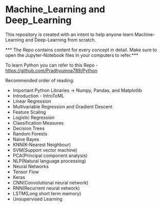 # Machine_Learning and Deep_Learning
This repository is created with an intent to help anyone learn Machine-Learning and Deep-Learning from scratch.

*** The Repo contains content for every concept in detail. Make sure to open the Jupyter-Notebook files in your computers to refer.***

To learn Python you can refer to this Repo - https://github.com/Pradhyumna789/Python

Recommended order of reading:
- Important Python Libraries -> Numpy, Pandas, and Matplotlib
- Introduction - IntroToML
- Linear Regression
- Multivariable Regression and Gradient Descent
- Feature Scaling
- Logistic Regression
- Classification Measures
- Decision Trees
- Random Forests
- Naive Bayes
- KNN(K-Nearest Neighbour)
- SVM(Support vector machine)
- PCA(Principal component analysis)
- NLP(Natural language processing)
- Neural Networks
- Tensor Flow
- Keras
- CNN(Convolutional neural network)
- RNN(Recurrent neural network)
- LSTM(Long short term memory)
- Unsupervised Learning

